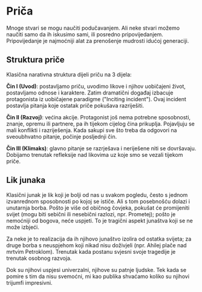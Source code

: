 # Priča

Mnoge stvari se mogu naučiti podučavanjem. Ali neke stvari možemo naučiti samo da ih iskusimo sami, ili posredno pripovijedanjem. Pripovijedanje je najmoćniji alat za prenošenje mudrosti idućoj generaciji.

## Struktura priče

Klasična narativna struktura dijeli priču na 3 dijela:

**Čin I (Uvod)**: postavljamo priču, uvodimo likove i njihov uobičajeni život, postavljamo odnose i karaktere. Zatim dramatični događaj izbacuje protagonista iz uobičajene paradigme ("Inciting incident"). Ovaj incident postavlja pitanja koje ostatak priče pokušava razriješiti.

**Čin II (Razvoj)**: većina akcije. Protagonist još nema potrebne sposobnosti, znanje, opremu ili partnere, pa ih tijekom cijelog čina prikuplja. Pojavljuju se mali konflikti i razriješenja. Kada sakupi sve što treba da odgovori na sveoubhvatno pitanje, počinje posljednji čin.

**Čin III (Klimaks)**: glavno pitanje se razrješava i neriješene niti se dovršavaju. Dobijamo trenutak refleksije nad likovima uz koje smo se vezali tijekom priče.

## Lik junaka

Klasični junak je lik koji je bolji od nas u svakom pogledu, često s jednom izvanrednom sposobnosti po kojoj se ističe. Ali s tom posebnošću dolazi i unutarnja borba. Pošto je više od običnog čovjeka, pokušat će promijeniti svijet (mogu biti sebični ili nesebični razlozi, npr. Prometej); pošto je nemoćniji od bogova, neće uspjeti. To je tragični aspekt junaštva koji se ne može izbjeći.

Za neke je to realizacija da ih njihovo junaštvo izolira od ostatka svijeta; za druge borba s neuspjehom koji nikad nisu doživjeli (npr. Ahilej plače nad mrtvim Petroklom). Trenutak kada postanu svjesni svoje tragedije je trenutak osobnog razvoja.

Dok su njihovi uspjesi univerzalni, njihove su patnje ljudske. Tek kada se pomire s tim da nisu svemoćni, mi kao publika shvaćamo koliko su njihovi trijumfi impresivni.
